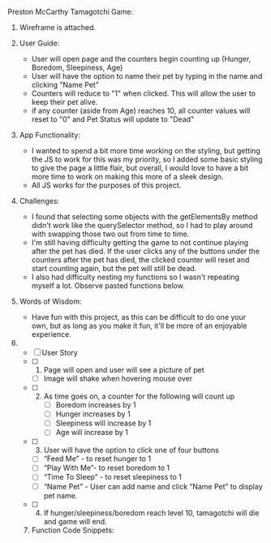 Preston McCarthy Tamagotchi Game:
1. Wireframe is attached.
2. User Guide:
    - User will open page and the counters begin counting up (Hunger, Boredom, Sleepiness, Age)
    - User will have the option to name their pet by typing in the name and clicking "Name Pet"
    - Counters will reduce to "1" when clicked. This will allow the user to keep their pet alive.
    - if any counter (aside from Age) reaches 10, all counter values will reset to "0" and Pet Status will update to "Dead"
3. App Functionality:
    - I wanted to spend a bit more time working on the styling, but getting the JS to work for this was my priority, so I added some basic styling to give the page a little flair, but overall, I would love to have a bit more time to work on making this more of a sleek design.
    - All JS works for the purposes of this project.
4. Challenges:
    - I found that selecting some objects with the getElementsBy method didn't work like the querySelector method, so I had to play around with swapping those two out from time to time.
    - I'm still having difficulty getting the game to not continue playing after the pet has died. If the user clicks any of the buttons under the counters after the pet has died, the clicked counter will reset and start counting again, but the pet will still be dead.
    - I also had difficulty nesting my functions so I wasn't repeating myself a lot. Observe pasted functions below.
5. Words of Wisdom:
    - Have fun with this project, as this can be difficult to do one your own, but as long as you make it fun, it'll be more of an enjoyable experience.

6. - [ ] User Story
    - [ ] 1. Page will open and user will see a picture of pet
        - [ ] Image will shake when hovering mouse over 
    - [ ] 2. As time goes on, a counter for the following will count up
            - [ ] Boredom increases by 1
            - [ ] Hunger increases by 1
            - [ ] Sleepiness will increase by 1
            - [ ] Age will increase by 1
    - [ ] 3. User will have the option to click one of four buttons
        - [ ] “Feed Me” - to reset hunger to 1
        - [ ] “Play With Me”- to reset boredom to 1
        - [ ] “Time To Sleep” - to reset sleepiness to 1
        - [ ] “Name Pet” - User can add name and click “Name Pet” to display pet name.
    - [ ] 4. If hunger/sleepiness/boredom reach level 10, tamagotchi will die and game will end.

    7. Function Code Snippets:
    <!-- console.log("JS is running")

const lifeOfPet = document.getElementsByClassName("life-of-pet-text")
const petBio = document.getElementsByClassName("pet-bio")
const ageCount = document.querySelector(".age-count")
let petName = document.querySelector(".pet-name-text")
const submitButton = document.querySelector(".submit-button")
const petStatus = document.querySelector(".pet-status")
const boredomLevel = document.querySelector(".boredom-level")
const hungerLevel = document.querySelector(".hunger-level")
const sleepinessLevel = document.querySelector(".sleepiness-level")
const playBtn = document.getElementById("play-button")
const hungerButton = document.querySelector(".feed-button")
const sleepBtn = document.getElementById("nap-button")

let hungerCount = 1;
let sleepinessCount = 1;
let boredomCount = 1;
let ageCounter = 1;


function namePet() {
    let nameInput = document.querySelector("#name-input");
    petName.innerHTML = `My Name is: ${nameInput.value}`
}

function feedPet() {
    hungerCount = 1;
    hungerLevel.innerHTML = `Hunger: ${hungerCount}`
}

function napTime() {
    sleepinessCount = 1;
    sleepinessLevel.innerHTML = `Sleepiness: ${sleepinessCount}`
}

function playWithPet() {
    boredomCount =1;
    boredomLevel.innerHTML = `Boredom: ${boredomCount}`
}

const hungerInterval = setInterval(countHungerUp, 2000)
const boredomInterval = setInterval(countBoredomUp, 1500)
const sleepyInterval = setInterval(countSleepinessUp, 2500)
const ageInterval = setInterval(countAgeUp, 5000)

function countAgeUp () {
    if (ageCounter>=1){
        ageCount.innerHTML = `Age: ${ageCounter++}`
    } 
}

function countHungerUp () {
    if (hungerCount>=1 && hungerCount < 11){
        hungerLevel.innerHTML = `Hunger: ${hungerCount++}`
    } else if (hungerCount > 9){
        petStatus.innerText = `Pet Status: DEAD!`
        boredomLevel.innerHTML = `Boredom: ${boredomCount*=0}`
        sleepinessLevel.innerHTML = `Sleepiness: ${sleepinessCount*=0}`
        hungerLevel.innerHTML = `Hunger: ${hungerCount*=0}`
        ageCount.innerHTML = `Age: ${ageCounter*=0}`
    }
}

function countBoredomUp () {
    if (boredomCount>=1 && boredomCount < 11){
        boredomLevel.innerHTML = `Boredom: ${boredomCount++}`
    } else if (boredomCount > 9){
        petStatus.innerText = `Pet Status: DEAD!`
        boredomLevel.innerHTML = `Boredom: ${boredomCount*=0}`
        sleepinessLevel.innerHTML = `Sleepiness: ${sleepinessCount*=0}`
        hungerLevel.innerHTML = `Hunger: ${hungerCount*=0}`
        ageCount.innerHTML = `Age: ${ageCounter*=0}`
    }
}

function countSleepinessUp () {
    if (sleepinessCount >= 1 && sleepinessCount < 11){
        sleepinessLevel.innerHTML = `Sleepiness: ${sleepinessCount++}`
    } else if (sleepinessCount > 9){
        petStatus.innerText = `Pet Status: DEAD!`
        boredomLevel.innerHTML = `Boredom: ${boredomCount*=0}`
        sleepinessLevel.innerHTML = `Sleepiness: ${sleepinessCount*=0}`
        hungerLevel.innerHTML = `Hunger: ${hungerCount*=0}`
        ageCount.innerHTML = `Age: ${ageCounter*=0}`
    }
} -->